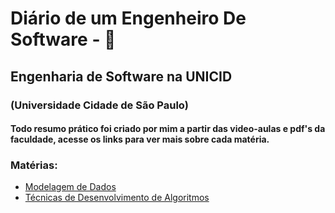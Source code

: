 # Diário de um Engenheiro De Software - 🤖
## Engenharia de Software na UNICID
### (Universidade Cidade de São Paulo)

#### Todo resumo prático foi criado por mim a partir das video-aulas e pdf's da faculdade, acesse os links para ver mais sobre cada matéria. 

### Matérias:
- [Modelagem de Dados](https://www.notion.so/anandacbaa/Modelagem-de-Dados-0b71935b14c746358d58730e50911ef4)
- [Técnicas de Desenvolvimento de Algoritmos](https://www.notion.so/anandacbaa/T-cnicas-de-Desenvolvimento-de-Algoritmos-647c85905c644b45ab20517319eddd7f)

